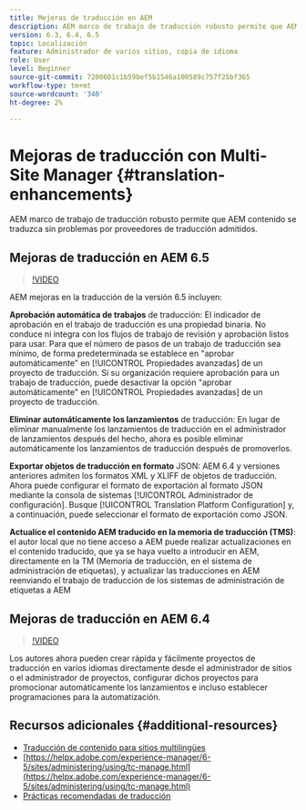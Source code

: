 ```yaml
---
title: Mejoras de traducción en AEM
description: AEM marco de trabajo de traducción robusto permite que AEM contenido se traduzca sin problemas por proveedores de traducción admitidos. Obtenga más información sobre las últimas mejoras.
version: 6.3, 6.4, 6.5
topic: Localización
feature: Administrador de varios sitios, copia de idioma
role: User
level: Beginner
source-git-commit: 7200601c1b59bef5b1546a100589c757f25bf365
workflow-type: tm+mt
source-wordcount: '340'
ht-degree: 2%

---
```



# Mejoras de traducción con Multi-Site Manager {#translation-enhancements}

AEM marco de trabajo de traducción robusto permite que AEM contenido se traduzca sin problemas por proveedores de traducción admitidos.

## Mejoras de traducción en AEM 6.5

>[!VIDEO](https://video.tv.adobe.com/v/27405?quality=9&learn=on)

AEM mejoras en la traducción de la versión 6.5 incluyen:

**Aprobación automática de trabajos** de traducción: El indicador de aprobación en el trabajo de traducción es una propiedad binaria. No conduce ni integra con los flujos de trabajo de revisión y aprobación listos para usar. Para que el número de pasos de un trabajo de traducción sea mínimo, de forma predeterminada se establece en &quot;aprobar automáticamente&quot; en [!UICONTROL Propiedades avanzadas] de un proyecto de traducción. Si su organización requiere aprobación para un trabajo de traducción, puede desactivar la opción &quot;aprobar automáticamente&quot; en [!UICONTROL Propiedades avanzadas] de un proyecto de traducción.

**Eliminar automáticamente los lanzamientos** de traducción: En lugar de eliminar manualmente los lanzamientos de traducción en el administrador de lanzamientos después del hecho, ahora es posible eliminar automáticamente los lanzamientos de traducción después de promoverlos.

**Exportar objetos de traducción en formato** JSON: AEM 6.4 y versiones anteriores admiten los formatos XML y XLIFF de objetos de traducción. Ahora puede configurar el formato de exportación al formato JSON mediante la consola de sistemas [!UICONTROL Administrador de configuración]. Busque [!UICONTROL Translation Platform Configuration] y, a continuación, puede seleccionar el formato de exportación como JSON.

**Actualice el contenido AEM traducido en la memoria de traducción (TMS)**: el autor local que no tiene acceso a AEM puede realizar actualizaciones en el contenido traducido, que ya se haya vuelto a introducir en AEM, directamente en la TM (Memoria de traducción, en el sistema de administración de etiquetas), y actualizar las traducciones en AEM reenviando el trabajo de traducción de los sistemas de administración de etiquetas a AEM

## Mejoras de traducción en AEM 6.4

>[!VIDEO](https://video.tv.adobe.com/v/21309?quality=9&learn=on)

Los autores ahora pueden crear rápida y fácilmente proyectos de traducción en varios idiomas directamente desde el administrador de sitios o el administrador de proyectos, configurar dichos proyectos para promocionar automáticamente los lanzamientos e incluso establecer programaciones para la automatización.

## Recursos adicionales {#additional-resources}

* [Traducción de contenido para sitios multilingües](https://helpx.adobe.com/es/experience-manager/6-5/sites/administering/using/translation.html)
* [https://helpx.adobe.com/experience-manager/6-5/sites/administering/using/tc-manage.html](https://helpx.adobe.com/experience-manager/6-5/sites/administering/using/tc-manage.html)
* [Prácticas recomendadas de traducción](https://helpx.adobe.com/experience-manager/6-5/sites/administering/using/tc-bp.html)